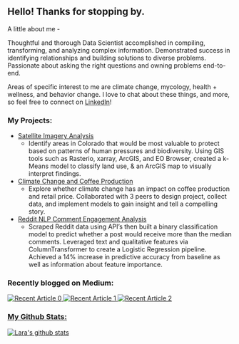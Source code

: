 ## Hello! Thanks for stopping by.

A little about me - 

Thoughtful and thorough Data Scientist accomplished in compiling, transforming, and analyzing complex information. Demonstrated success in identifying relationships and building solutions to diverse problems. Passionate about asking the right questions and owning problems end-to-end.

Areas of specific interest to me are climate change, mycology, health + wellness, and behavior change. I love to chat about these things, and more, so feel free to connect on [LinkedIn](https://www.linkedin.com/in/lara-strachan/)!

### My Projects:
- [Satellite Imagery Analysis](https://github.com/lara-es/Capstone)
  - Identify areas in Colorado that would be most valuable to protect based on patterns of human pressures and biodiversity. Using GIS tools such as Rasterio, xarray, ArcGIS, and EO Browser, created a k-Means model to classify land use, & an ArcGIS map to visually interpret findings.
- [Climate Change and Coffee Production](https://github.com/lara-es/Project4)
  - Explore whether climate change has an impact on coffee production and retail price. Collaborated with 3 peers to design project, collect data, and implement models to gain insight and tell a compelling story.
- [Reddit NLP Comment Engagement Analysis](https://github.com/lara-es/nlp_classification)
  - Scraped Reddit data using API’s then built a binary classification model to predict whether a post would receive more than the median comments. Leveraged text and qualitative features via ColumnTransformer to create a Logistic Regression pipeline. Achieved a 14% increase in predictive accuracy from baseline as well as information about feature importance.

### Recently blogged on Medium:
 <a target="_blank" href="https://github-readme-medium-recent-article.vercel.app/medium/@lara.e.strachan/0"><img src="https://github-readme-medium-recent-article.vercel.app/medium/@lara.e.strachan/0" alt="Recent Article 0"> 
 <a target="_blank" href="https://github-readme-medium-recent-article.vercel.app/medium/@lara.e.strachan/1"><img src="https://github-readme-medium-recent-article.vercel.app/medium/@lara.e.strachan/1" alt="Recent Article 1"> 
 <a target="_blank" href="https://github-readme-medium-recent-article.vercel.app/medium/@lara.e.strachan/2"><img src="https://github-readme-medium-recent-article.vercel.app/medium/@lara.e.strachan/2" alt="Recent Article 2"> 
   
### My Github Stats:
[![Lara's github stats](https://github-readme-stats.vercel.app/api?username=lara-es&count_private=true&show_icons=true&theme=radical&hide_rank=false)](https://github.com/anuraghazra/github-readme-stats)


  
<!--
**lara-es/lara-es** is a ✨ _special_ ✨ repository because its `README.md` (this file) appears on your GitHub profile.

Here are some ideas to get you started:

- 🔭 I’m currently working on ...
- 🌱 I’m currently learning ...
- 👯 I’m looking to collaborate on ...
- 🤔 I’m looking for help with ...
- 💬 Ask me about ...
- 📫 How to reach me: ...
- 😄 Pronouns: ...
- ⚡ Fun fact: ...
-->
